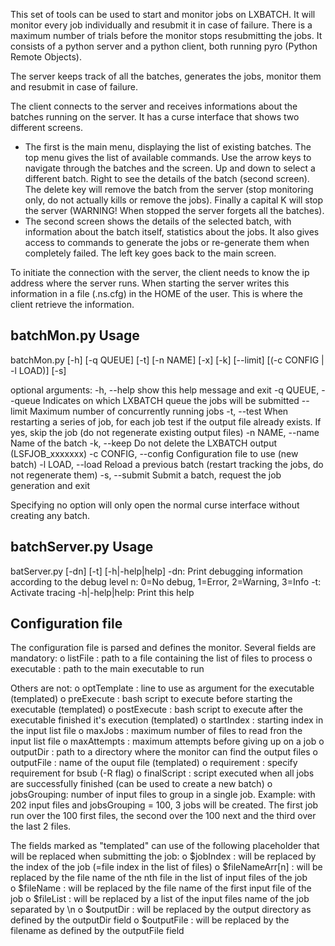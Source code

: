 This set of tools can be used to start and monitor jobs on LXBATCH.
It will monitor every job individually and resubmit it in case of failure. 
There is a maximum number of trials before the monitor stops resubmitting
the jobs. It consists of a python server and a python client, both
running pyro (Python Remote Objects). 

The server keeps track of all the batches, generates the jobs, monitor
them and resubmit in case of failure. 

The client connects to the server and receives informations about 
the batches running on the server. It has a curse interface that shows 
two different screens. 
 - The first is the main menu, displaying the list of
 existing batches. The top menu gives the list of available commands. Use
 the arrow keys to navigate through the batches and the screen. Up and
 down to select a different batch. Right to see the details of the batch
 (second screen). The delete key will remove the batch from the server
 (stop monitoring only, do not actually kills or remove the jobs). 
 Finally a capital K will stop the server (WARNING! When stopped the
 server forgets all the batches).
 - The second screen shows the details of the selected batch, with 
 information about the batch itself, statistics about the jobs. It also
 gives access to commands to generate the jobs or re-generate them when
 completely failed. The left key goes back to the main screen.
	
To initiate the connection with the server, the client needs to know the 
ip address where the server runs. When starting the server writes this
information in a file (.ns.cfg) in the HOME of the user. This is where the
client retrieve the information.


batchMon.py Usage
--------------
batchMon.py [-h] [-q QUEUE] [-t] [-n NAME] [-x] [-k] [--limit]
				[(-c CONFIG | -l LOAD)] [-s]

optional arguments:
	-h, --help        	show this help message and exit
	-q QUEUE, --queue 	Indicates on which LXBATCH queue the jobs will be submitted
	--limit				Maximum number of concurrently running jobs
	-t, --test			When restarting a series of job, for each job 
							test if the output file already exists. If yes, 
							skip the job (do not regenerate existing output files)
	-n NAME, --name 	Name of the batch
	-k, --keep			Do not delete the LXBATCH output (LSFJOB_xxxxxxx)
	-c CONFIG, --config Configuration file to use (new batch)
	-l LOAD, --load 	Reload a previous batch (restart tracking the jobs,
							do not regenerate them)
	-s, --submit		Submit a batch, request the job generation and exit

Specifying no option will only open the normal curse interface without creating any
batch.

batchServer.py Usage
--------------------
batServer.py [-dn] [-t] [-h|-help|help]
	-dn:  Print debugging information according to the debug level n: 0=No debug, 1=Error, 2=Warning, 3=Info
	-t: Activate tracing
	-h|-help|help: Print this help


Configuration file
------------------
The configuration file is parsed and defines the monitor. 
Several fields are mandatory:
	o listFile : path to a file containing the list of files to process
	o executable : path to the main executable to run

Others are not:
	o optTemplate :	line to use as argument for the executable (templated)
	o preExecute :	bash script to execute before starting the executable
						(templated)
	o postExecute :	bash script to execute after the executable finished
						it's execution (templated)
	o startIndex :	starting index in the input list file 
	o maxJobs : 	maximum number of files to read fron the input list
						file
	o maxAttempts :	maximum attempts before giving up on a job
	o outputDir : 	path to a directory where the monitor can find the
						output files
	o outputFile :	name of the ouput file (templated)
	o requirement :	specify requirement for bsub (-R flag)
	o finalScript :	script executed when all jobs are successfully finished
						(can be used to create a new batch)
	o jobsGrouping: number of input files to group in a single job. 
						Example: with 202 input files and jobsGrouping = 100,
						3 jobs will be created. The first job run over the
						100 first files, the second over the 100 next and
						the third over the last 2 files.

The fields marked as "templated" can use of the following placeholder that
will be replaced when submitting the job:
	o $jobIndex : 		will be replaced by the index of the job (=file index
							in the list of files)
	o $fileNameArr[n] :	will be replaced by the file name of the nth file in
							the list of input files of the job	
	o $fileName :  		will be replaced by the file name of the first input 
							file of the job
	o $fileList :		will be replaced by a list of the input files name
							of the job separated by \n
	o $outputDir : 		will be replaced by the output directory as defined by
							the outputDir field
	o $outputFile :		will be replaced by the filename as defined by the
							outputFile field
